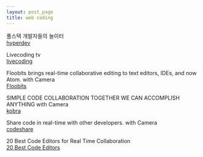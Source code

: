 ```yaml
---
layout: post_page
title: web coding
---
```


풀스택 개발자들의 놀이터  
[hyperdev](https://hyperdev.com)

Livecoding tv  
[livecoding](https://www.livecoding.tv)

Floobits brings real-time collaborative editing to text editors, IDEs, and now Atom. with Camera  
[Floobits](https://floobits.com)

SIMPLE CODE COLLABORATION TOGETHER WE CAN ACCOMPLISH ANYTHING with Camera  
[kobra](https://kobra.io)

Share code in real-time with other developers. with Camera  
[codeshare](https://codeshare.io)

20 Best Code Editors for Real Time Collaboration  
[20 Best Code Editors](https://iprodev.com/20-best-code-editors-for-real-time-collaboration)
